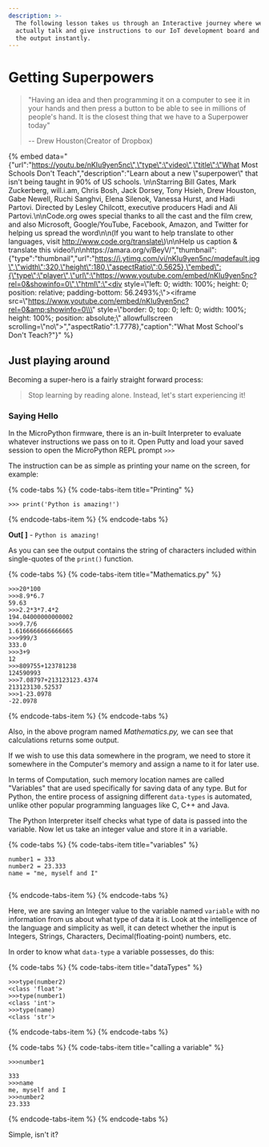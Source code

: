 ```yaml
---
description: >-
  The following lesson takes us through an Interactive journey where we will
  actually talk and give instructions to our IoT development board and observe
  the output instantly.
---
```


# Getting Superpowers

> "Having an idea and then programming it on a computer to see it in your hands and then press a button to be able to see in millions of people's hand. It is the closest thing that we have to a Superpower today"
>
> -- Drew Houston\(Creator of Dropbox\)

{% embed data="{\"url\":\"https://youtu.be/nKIu9yen5nc\",\"type\":\"video\",\"title\":\"What Most Schools Don\'t Teach\",\"description\":\"Learn about a new \\\"superpower\\\" that isn\'t being taught in 90% of US schools. \\n\\nStarring Bill Gates, Mark Zuckerberg, will.i.am, Chris Bosh, Jack Dorsey, Tony Hsieh, Drew Houston, Gabe Newell, Ruchi Sanghvi, Elena Silenok, Vanessa Hurst, and Hadi Partovi. Directed by Lesley Chilcott, executive producers Hadi and Ali Partovi.\\n\\nCode.org owes special thanks to all the cast and the film crew, and also Microsoft, Google/YouTube, Facebook, Amazon, and Twitter for helping us spread the word\\n\\n\(If you want to help translate to other languages, visit http://www.code.org/translate\)\\n\\nHelp us caption & translate this video!\\n\\nhttps://amara.org/v/BeyV/\",\"thumbnail\":{\"type\":\"thumbnail\",\"url\":\"https://i.ytimg.com/vi/nKIu9yen5nc/mqdefault.jpg\",\"width\":320,\"height\":180,\"aspectRatio\":0.5625},\"embed\":{\"type\":\"player\",\"url\":\"https://www.youtube.com/embed/nKIu9yen5nc?rel=0&showinfo=0\",\"html\":\"<div style=\\\"left: 0; width: 100%; height: 0; position: relative; padding-bottom: 56.2493%;\\\"><iframe src=\\\"https://www.youtube.com/embed/nKIu9yen5nc?rel=0&amp;showinfo=0\\\" style=\\\"border: 0; top: 0; left: 0; width: 100%; height: 100%; position: absolute;\\\" allowfullscreen scrolling=\\\"no\\\"></iframe></div>\",\"aspectRatio\":1.7778},\"caption\":\"What Most School\'s Don\'t Teach?\"}" %}

## Just playing around

Becoming a super-hero is a fairly straight forward process: 

> Stop learning by reading alone. Instead, let's start experiencing it!

### Saying Hello

In the MicroPython firmware, there is an in-built Interpreter to evaluate whatever instructions we pass on to it. Open Putty and load your saved session to open the MicroPython REPL prompt `>>>`    

The instruction can be as simple as printing your name on the screen, for example:

{% code-tabs %}
{% code-tabs-item title="Printing" %}
```text
>>> print('Python is amazing!')
```
{% endcode-tabs-item %}
{% endcode-tabs %}

**Out\[ \]** - `Python is amazing!` 

As you can see the output contains the string of characters included within single-quotes of the `print()` function.

{% code-tabs %}
{% code-tabs-item title="Mathematics.py" %}
```text
>>>20*100
>>>8.9*6.7
59.63
>>>2.2*3*7.4*2
194.04000000000002
>>>9.7/6
1.6166666666666665
>>>999/3
333.0
>>>3+9
12
>>>809755+123781238
124590993
>>>7.08797+213123123.4374
213123130.52537
>>>1-23.0978
-22.0978
```
{% endcode-tabs-item %}
{% endcode-tabs %}

Also, in the above program named _Mathematics.py,_ we can see that calculations returns some output. 

If we wish to use this data somewhere in the program, we need to store it somewhere in the Computer's memory and assign a name to it for later use.

In terms of Computation, such memory location names are called "Variables" that are used specifically for saving data of any type. But for Python, the entire process of assigning different `data-types`  is automated, unlike other popular programming languages like C, C++ and Java.

The Python Interpreter itself checks what type of data is passed into the variable. Now let us take an integer value and store it in a variable.

{% code-tabs %}
{% code-tabs-item title="variables" %}
```text
number1 = 333
number2 = 23.333
name = "me, myself and I"
```
{% endcode-tabs-item %}
{% endcode-tabs %}

Here, we are saving an Integer value to the variable named `variable` with no information from us about what type of data it is. Look at the intelligence of the language and simplicity as well, it can detect whether the input is Integers, Strings, Characters, Decimal\(floating-point\) numbers, etc.  
  
In order to know what `data-type` a variable possesses, do this:

{% code-tabs %}
{% code-tabs-item title="dataTypes" %}
```text
>>>type(number2)
<class 'float'>
>>>type(number1)
<class 'int'>
>>>type(name)
<class 'str'>
```
{% endcode-tabs-item %}
{% endcode-tabs %}

 

{% code-tabs %}
{% code-tabs-item title="calling a variable" %}
```text
>>>number1
333
>>>name
me, myself and I
>>>number2
23.333
```
{% endcode-tabs-item %}
{% endcode-tabs %}

Simple, isn't it?



